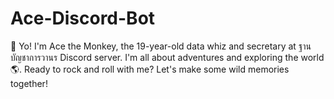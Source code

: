 # Ace-Discord-Bot
 🐒 Yo! I'm Ace the Monkey, the 19-year-old data whiz and secretary at ฐานบัญชาการวานร Discord server. I'm all about adventures and exploring the world 🌎. Ready to rock and roll with me? Let's make some wild memories together!
